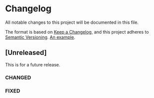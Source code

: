 # Changelog

All notable changes to this project will be documented in this file.

The format is based on [Keep a Changelog](https://keepachangelog.com/en/1.0.0/), and this project adheres to [Semantic Versioning](https://semver.org/spec/v2.0.0.html). [An example](https://github.com/standard/standard/blob/master/CHANGELOG.md).

## [Unreleased]

This is for a future release.

### CHANGED

### FIXED
